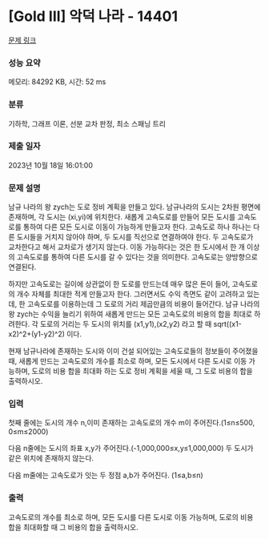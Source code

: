 # [Gold III] 악덕 나라 - 14401 

[문제 링크](https://www.acmicpc.net/problem/14401) 

### 성능 요약

메모리: 84292 KB, 시간: 52 ms

### 분류

기하학, 그래프 이론, 선분 교차 판정, 최소 스패닝 트리

### 제출 일자

2023년 10월 18일 16:01:00

### 문제 설명

<p>남규 나라의 왕 zych는 도로 정비 계획을 만들고 있다. 남규나라의 도시는 2차원 평면에 존재하며, 각 도시는 (xi,yi)에 위치한다. 새롭게 고속도로를 만들어 모든 도시를 고속도로를 통하여 다른 모든 도시로 이동이 가능하게 만들고자 한다. 고속도로 하나 하나는 다른 도시들을 거치지 않아야 하며, 두 도시를 직선으로 연결하여야 한다. 두 고속도로가 교차한다고 해서 교차로가 생기지 않는다. 이동 가능하다는 것은 한 도시에서 한 개 이상의 고속도로를 통하여 다른 도시를 갈 수 있다는 것을 의미한다. 고속도로는 양방향으로 연결된다.</p>

<p>하지만 고속도로는 길이에 상관없이 한 도로를 만드는데 매우 많은 돈이 들어, 고속도로의 개수 자체를 최대한 적게 만들고자 한다. 그러면서도 수익 측면도 같이 고려하고 있는데, 한 고속도로를 이용하는데 그 도로의 거리 제곱만큼의 비용이 들어간다. 남규 나라의 왕 zych는 수익을 늘리기 위하여 새롭게 만드는 모든 고속도로의 비용의 합을 최대로 하려한다. 각 도로의 거리는 두 도시의 위치를 (x1,y1),(x2,y2) 라고 할 때 sqrt((x1-x2)^2+(y1-y2)^2) 이다.</p>

<p>현재 남규나라에 존재하는 도시와 이미 건설 되어있는 고속도로들의 정보들이 주어졌을 때, 새롭게 만드는 고속도로의 개수를 최소로 하며, 모든 도시에서 다른 도시로 이동 가능하며, 도로의 비용 합을 최대화 하는 도로 정비 계획을 세울 때, 그 도로 비용의 합을 출력하시오.</p>

### 입력 

 <p>첫째 줄에는 도시의 개수 n,이미 존재하는 고속도로의 개수 m이 주어진다.(1≤n≤500, 0≤m≤2000)</p>

<p>다음 n줄에는 도시의 좌표 x,y가 주어진다.(-1,000,000≤x,y≤1,000,000) 두 도시가 같은 위치에 존재하지 않는다.</p>

<p>다음 m줄에는 고속도로가 잇는 두 정점 a,b가 주어진다. (1≤a,b≤n)</p>

### 출력 

 <p>고속도로의 개수를 최소로 하며, 모든 도시를 다른 도시로 이동 가능하며, 도로의 비용 합을 최대화할 때 그 비용의 합을 출력하시오.</p>

